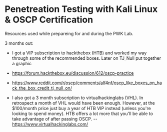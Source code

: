 # Penetreation Testing with Kali Linux & OSCP Certification

Resources used while prepareing for and during the PWK Lab.


3 months out:
- I got a VIP subscription to hackthebox (HTB) and worked my way through some of the recommended boxes. Later on TJ_Null put together a graphic
- https://forum.hackthebox.eu/discussion/612/oscp-practice
- https://www.reddit.com/r/oscp/comments/alf4nf/oscp_like_boxes_on_hack_the_box_credit_tj_null_on/

- I also got a 3 month subscription to virtualhackinglabs (VHL). In retrospect a month of VHL would have been enough. However, at the $100/month price just buy a year of HTB VIP instead (unless you're looking to spend money). HTB offers a lot more that you'll be able to take advantage of after passing OSCP. 
-- https://www.virtualhackinglabs.com/
